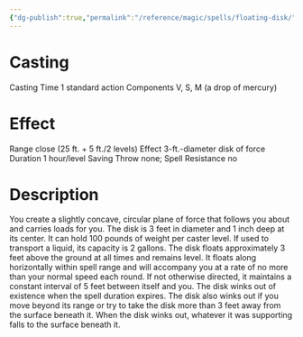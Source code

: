 ```yaml
---
{"dg-publish":true,"permalink":"/reference/magic/spells/floating-disk/","dgHomeLink":true,"dgPassFrontmatter":false}
---
```



# Casting
Casting Time 1 standard action
Components V, S, M (a drop of mercury)

# Effect
Range close (25 ft. + 5 ft./2 levels)
Effect 3-ft.-diameter disk of force
Duration 1 hour/level
Saving Throw none; Spell Resistance no

# Description
You create a slightly concave, circular plane of force that follows you about and carries loads for you. The disk is 3 feet in diameter and 1 inch deep at its center. It can hold 100 pounds of weight per caster level. If used to transport a liquid, its capacity is 2 gallons. The disk floats approximately 3 feet above the ground at all times and remains level. It floats along horizontally within spell range and will accompany you at a rate of no more than your normal speed each round. If not otherwise directed, it maintains a constant interval of 5 feet between itself and you. The disk winks out of existence when the spell duration expires. The disk also winks out if you move beyond its range or try to take the disk more than 3 feet away from the surface beneath it. When the disk winks out, whatever it was supporting falls to the surface beneath it.